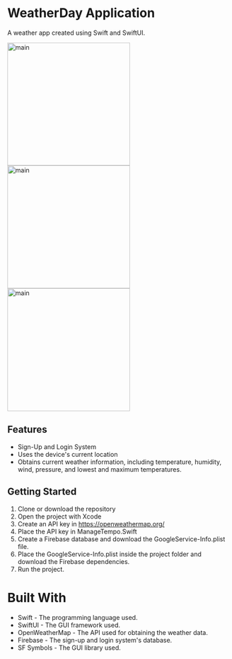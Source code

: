 # WeatherDay Application

A weather app created using Swift and SwiftUI.

<img width="277" alt="main" src="https://github.com/lzncz/WeatherDay/assets/95938206/35f46b47-6195-4bfe-be9c-410ee4dcd782">
<img width="277" alt="main" src="https://github.com/lzncz/WeatherDay/assets/95938206/f3180ecd-c21f-4920-8dcf-e68cf747f5f4">
<img width="277" alt="main" src="https://github.com/lzncz/WeatherDay/assets/95938206/64bc5d8e-b016-43bf-9ce1-f53a6b4e9667">

## Features

* Sign-Up and Login System
* Uses the device's current location
* Obtains current weather information, including temperature, humidity, wind, pressure, and lowest and maximum temperatures.

## Getting Started

1. Clone or download the repository
2. Open the project with Xcode
3. Create an API key in https://openweathermap.org/
4. Place the API key in ManageTempo.Swift
5. Create a Firebase database and download the GoogleService-Info.plist file.
6. Place the GoogleService-Info.plist inside the project folder and download the Firebase dependencies.
7. Run the project.

# Built With

* Swift - The programming language used.
* SwiftUI - The GUI framework used.
* OpenWeatherMap - The API used for obtaining the weather data.
* Firebase - The sign-up and login system's database.
* SF Symbols - The GUI library used.
